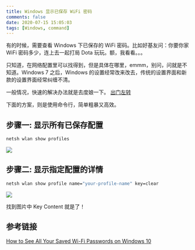 ```yaml
---
title: Windows 显示已保存 WiFi 密码
comments: false
date: 2020-07-15 15:05:03
tags: [Windows, command]
---
```


有的时候，需要查看 Windows 下已保存的 WiFi 密码。比如好基友问：你要你家 WiFi 密码多少，连上去一起打局 Dota 玩玩。额，我看看。。。

只知道，在网络配置里可以找得到，但是具体在哪里，emmm，别问，问就是不知道。Windows 7 之后，Windows 的设置经常改来改去，传统的设置界面和新款的设置界面经常纠缠不清。

一般情况，快速的解决办法就是去度娘一下。  [出门左转](https://www.baidu.com/s?wd=Windows%2010%E6%9F%A5%E7%9C%8Bwifi%E5%AF%86%E7%A0%81)

下面的方案，则是使用命令行，简单粗暴又高效。

## 步骤一: 显示所有已保存配置

``` bat
netsh wlan show profiles
```

![](/images/Windows%20saved%20wifi_1.png)

## 步骤二: 显示指定配置的详情

``` bat
netsh wlan show profile name="your-profile-name" key=clear
```

![](/images/Windows%20saved%20wifi_2.png)

找到图片中 Key Content 就是了！

## 参考链接

[How to See All Your Saved Wi-Fi Passwords on Windows 10](https://www.howtogeek.com/426257/how-to-see-all-your-pcs-saved-wi-fi-passwords/)
